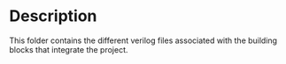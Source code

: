 # Description
This folder contains the different verilog files associated with the building blocks that integrate the project.
